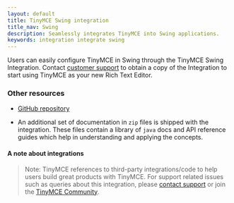 ```yaml
---
layout: default
title: TinyMCE Swing integration
title_nav: Swing
description: Seamlessly integrates TinyMCE into Swing applications.
keywords: integration integrate swing
---
```


Users can easily configure TinyMCE in Swing through the TinyMCE Swing Integration. Contact [customer support](https://www.tiny.cloud/contact/) to obtain a copy of the Integration to start using TinyMCE as your new Rich Text Editor.

### Other resources

* [GitHub repository](https://github.com/tinymce/tinymce-swing-codesamples)

* An additional set of documentation in `zip` files is shipped with the integration. These files contain a library of `java` docs and API reference guides which help in understanding and applying the concepts.

#### A note about integrations

> Note: TinyMCE references to third-party integrations/code to help users build great products with TinyMCE. For support related issues such as queries about this integration, please [contact support](https://support.tiny.cloud/hc/en-us/requests/new) or join the [TinyMCE Community](https://community.tiny.cloud/).
